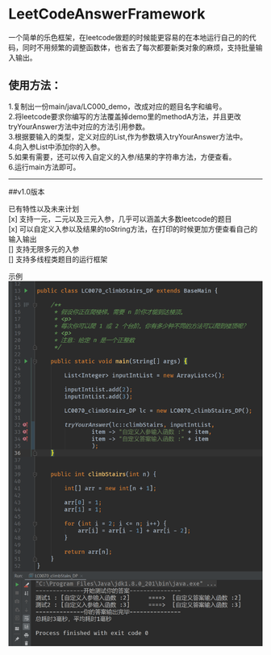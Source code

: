 # LeetCodeAnswerFramework
一个简单的乐色框架，在leetcode做题的时候能更容易的在本地运行自己的的代码，同时不用频繁的调整函数体，也省去了每次都要新类对象的麻烦，支持批量输入输出。

## 使用方法：  
1.复制出一份main/java/LC000_demo，改成对应的题目名字和编号。  
2.将leetcode要求你编写的方法覆盖掉demo里的methodA方法，并且更改tryYourAnswer方法中对应的方法引用参数。  
3.根据要输入的类型，定义对应的List<E>,作为参数填入tryYourAnswer方法中。  
4.向入参List中添加你的入参。  
5.如果有需要，还可以传入自定义的入参/结果的字符串方法，方便查看。  
6.运行main方法即可。  



----------------------------------------
##v1.0版本

已有特性以及未来计划  
[x] 支持一元，二元以及三元入参，几乎可以涵盖大多数leetcode的题目  
[x] 可以自定义入参以及结果的toString方法，在打印的时候更加方便查看自己的输入输出  
[] 支持无限多元的入参  
[] 支持多线程类题目的运行框架  


示例
![示例图片](picture/example1.png)



